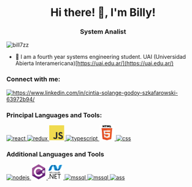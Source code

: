 <h1 align="center">Hi there! 👋, I'm Billy!</h1>
<h3 align="center">System Analist</h3>

<p align="left"> <img src="https://komarev.com/ghpvc/?username=bill7zz&label=Profile%20views&color=0e75b6&style=flat" alt="bill7zz" /> </p>

- 📝 I am a fourth year systems engineering student. UAI (Universidad Abierta Interamericana)[https://uai.edu.ar/](https://uai.edu.ar/)

<h3 align="left">Connect with me:</h3>
<p align="left">
<a href="https://www.linkedin.com/in/billy-delgado/" target="blank"><img align="center" src="https://raw.githubusercontent.com/rahuldkjain/github-profile-readme-generator/master/src/images/icons/Social/linked-in-alt.svg" alt="https://www.linkedin.com/in/cintia-solange-godoy-szkafarowski-63972b94/" height="30" width="40" /></a>
</p>
<h3 align="left">Principal Languages and Tools:</h3>
<p align="left">
  <a href="https://es.reactjs.org/" target="_blank">
    <img
      src="https://www.svgrepo.com/show/354259/react.svg"
      alt="react"
      width="40"
      height="40"
    />
  </a>
    <a href="https://redux.js.org/" target="_blank">
    <img
      src="https://www.svgrepo.com/show/354274/redux.svg"
      alt="redux"
      width="40"
      height="40"
    />
  </a>
  <a href="https://developer.mozilla.org/en-US/docs/Web/JavaScript" target="_blank">
    <img
      src="https://raw.githubusercontent.com/devicons/devicon/master/icons/javascript/javascript-original.svg"
      alt="javascript"
      width="40"
      height="40"
    />
  </a>
  <a href="https://www.typescriptlang.org/" target="_blank">
    <img
      src="https://www.svgrepo.com/show/349540/typescript.svg"
      alt="typescript"
      width="40"
      height="40"
    />
  </a>
  <a href="https://www.w3.org/html/" target="_blank">
    <img
      src="https://raw.githubusercontent.com/devicons/devicon/master/icons/html5/html5-original-wordmark.svg"
      alt="html5"
      width="40"
      height="40"
    />
  </a>
  <a href="https://developer.mozilla.org/es/docs/Web/CSS" target="_blank">
    <img
      src="https://www.svgrepo.com/show/303481/css-3-logo.svg"
      alt="css"
      width="40"
      height="40"
    />
  </a>
</p>
<h3 align="left">Additional Languages and Tools</h3>
<p>
  <a href="https://nodejs.org/en/docs/" target="_blank">
    <img
      src="https://www.svgrepo.com/show/303658/nodejs-1-logo.svg"
      alt="nodejs"
      width="40"
      height="40"
    />
  </a>
  <a href="https://www.w3schools.com/cs/" target="_blank">
    <img
      src="https://raw.githubusercontent.com/devicons/devicon/master/icons/csharp/csharp-original.svg"
      alt="csharp"
      width="40"
      height="40"
    />
  </a>
  <a href="https://dotnet.microsoft.com/" target="_blank">
    <img
      src="https://raw.githubusercontent.com/devicons/devicon/master/icons/dot-net/dot-net-original-wordmark.svg"
      alt="dotnet"
      width="40"
      height="40"
    />
  </a>
  <a href="https://www.microsoft.com/en-us/sql-server" target="_blank">
    <img
      src="https://www.svgrepo.com/show/303229/microsoft-sql-server-logo.svg"
      alt="mssql"
      width="40"
      height="40"
    />
  </a>
  <a href="https://azure.microsoft.com/en-us/" target="_blank">
    <img
      src="https://www.svgrepo.com/show/373455/azure.svg"
      alt="mssql"
      width="40"
      height="40"
    />
  </a>
  <a href="https://aws.amazon.com/es/free/" target="_blank">
    <img
      src="https://www.svgrepo.com/show/376356/aws.svg"
      alt="ass"
      width="40"
      height="40"
    />
  </a>
</p>

